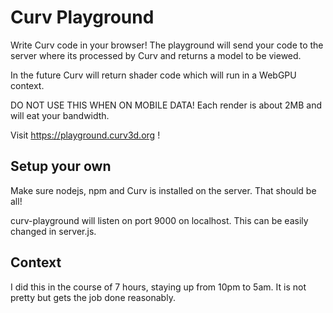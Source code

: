 # Curv Playground

Write Curv code in your browser! The playground will send your code to the server
where its processed by Curv and returns a model to be viewed.

In the future Curv will return shader code which will run in a WebGPU context.

DO NOT USE THIS WHEN ON MOBILE DATA! Each render is about 2MB and will eat
your bandwidth.

Visit https://playground.curv3d.org !

## Setup your own

Make sure nodejs, npm and Curv is installed on the server. That should be all!

curv-playground will listen on port 9000 on localhost. This can be easily changed
in server.js.

## Context

I did this in the course of 7 hours, staying up from 10pm to 5am. It is not 
pretty but gets the job done reasonably.
